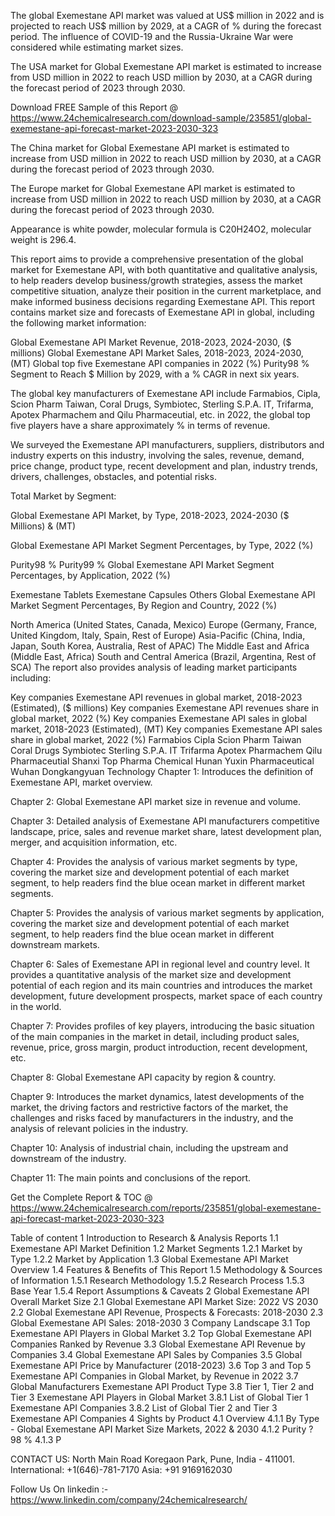 The global Exemestane API market was valued at US$ million in 2022 and is projected to reach US$ million by 2029, at a CAGR of % during the forecast period. The influence of COVID-19 and the Russia-Ukraine War were considered while estimating market sizes.

The USA market for Global Exemestane API  market is estimated to increase from USD million in 2022 to reach USD million by 2030, at a CAGR during the forecast period of 2023 through 2030.

Download FREE Sample of this Report @ https://www.24chemicalresearch.com/download-sample/235851/global-exemestane-api-forecast-market-2023-2030-323

The China market for Global Exemestane API market is estimated to increase from USD million in 2022 to reach USD million by 2030, at a CAGR during the forecast period of 2023 through 2030.

The Europe market for Global Exemestane API  market is estimated to increase from USD million in 2022 to reach USD million by 2030, at a CAGR during the forecast period of 2023 through 2030.

Appearance is white powder, molecular formula is C20H24O2, molecular weight is 296.4.

This report aims to provide a comprehensive presentation of the global market for Exemestane API, with both quantitative and qualitative analysis, to help readers develop business/growth strategies, assess the market competitive situation, analyze their position in the current marketplace, and make informed business decisions regarding Exemestane API. This report contains market size and forecasts of Exemestane API in global, including the following market information:

Global Exemestane API Market Revenue, 2018-2023, 2024-2030, ($ millions)
Global Exemestane API Market Sales, 2018-2023, 2024-2030, (MT)
Global top five Exemestane API companies in 2022 (%)
Purity98 % Segment to Reach $ Million by 2029, with a % CAGR in next six years.

The global key manufacturers of Exemestane API include Farmabios, Cipla, Scion Pharm Taiwan, Coral Drugs, Symbiotec, Sterling S.P.A. IT, Trifarma, Apotex Pharmachem and Qilu Pharmaceutial, etc. in 2022, the global top five players have a share approximately % in terms of revenue.

We surveyed the Exemestane API manufacturers, suppliers, distributors and industry experts on this industry, involving the sales, revenue, demand, price change, product type, recent development and plan, industry trends, drivers, challenges, obstacles, and potential risks.

Total Market by Segment:

Global Exemestane API Market, by Type, 2018-2023, 2024-2030 ($ Millions) & (MT)

Global Exemestane API Market Segment Percentages, by Type, 2022 (%)

Purity98 %
Purity99 %
Global Exemestane API Market Segment Percentages, by Application, 2022 (%)

Exemestane Tablets
Exemestane Capsules
Others
Global Exemestane API Market Segment Percentages, By Region and Country, 2022 (%)

North America (United States, Canada, Mexico)
Europe (Germany, France, United Kingdom, Italy, Spain, Rest of Europe)
Asia-Pacific (China, India, Japan, South Korea, Australia, Rest of APAC)
The Middle East and Africa (Middle East, Africa)
South and Central America (Brazil, Argentina, Rest of SCA)
The report also provides analysis of leading market participants including:

Key companies Exemestane API revenues in global market, 2018-2023 (Estimated), ($ millions)
Key companies Exemestane API revenues share in global market, 2022 (%)
Key companies Exemestane API sales in global market, 2018-2023 (Estimated), (MT)
Key companies Exemestane API sales share in global market, 2022 (%)
Farmabios
Cipla
Scion Pharm Taiwan
Coral Drugs
Symbiotec
Sterling S.P.A. IT
Trifarma
Apotex Pharmachem
Qilu Pharmaceutial
Shanxi Top Pharma Chemical
Hunan Yuxin Pharmaceutical
Wuhan Dongkangyuan Technology
Chapter 1: Introduces the definition of Exemestane API, market overview.

Chapter 2: Global Exemestane API market size in revenue and volume.

Chapter 3: Detailed analysis of Exemestane API manufacturers competitive landscape, price, sales and revenue market share, latest development plan, merger, and acquisition information, etc.

Chapter 4: Provides the analysis of various market segments by type, covering the market size and development potential of each market segment, to help readers find the blue ocean market in different market segments.

Chapter 5: Provides the analysis of various market segments by application, covering the market size and development potential of each market segment, to help readers find the blue ocean market in different downstream markets.

Chapter 6: Sales of Exemestane API in regional level and country level. It provides a quantitative analysis of the market size and development potential of each region and its main countries and introduces the market development, future development prospects, market space of each country in the world.

Chapter 7: Provides profiles of key players, introducing the basic situation of the main companies in the market in detail, including product sales, revenue, price, gross margin, product introduction, recent development, etc.

Chapter 8: Global Exemestane API capacity by region & country.

Chapter 9: Introduces the market dynamics, latest developments of the market, the driving factors and restrictive factors of the market, the challenges and risks faced by manufacturers in the industry, and the analysis of relevant policies in the industry.

Chapter 10: Analysis of industrial chain, including the upstream and downstream of the industry.

Chapter 11: The main points and conclusions of the report.

Get the Complete Report & TOC @ https://www.24chemicalresearch.com/reports/235851/global-exemestane-api-forecast-market-2023-2030-323

Table of content
1 Introduction to Research & Analysis Reports
1.1 Exemestane API Market Definition
1.2 Market Segments
1.2.1 Market by Type
1.2.2 Market by Application
1.3 Global Exemestane API Market Overview
1.4 Features & Benefits of This Report
1.5 Methodology & Sources of Information
1.5.1 Research Methodology
1.5.2 Research Process
1.5.3 Base Year
1.5.4 Report Assumptions & Caveats
2 Global Exemestane API Overall Market Size
2.1 Global Exemestane API Market Size: 2022 VS 2030
2.2 Global Exemestane API Revenue, Prospects & Forecasts: 2018-2030
2.3 Global Exemestane API Sales: 2018-2030
3 Company Landscape
3.1 Top Exemestane API Players in Global Market
3.2 Top Global Exemestane API Companies Ranked by Revenue
3.3 Global Exemestane API Revenue by Companies
3.4 Global Exemestane API Sales by Companies
3.5 Global Exemestane API Price by Manufacturer (2018-2023)
3.6 Top 3 and Top 5 Exemestane API Companies in Global Market, by Revenue in 2022
3.7 Global Manufacturers Exemestane API Product Type
3.8 Tier 1, Tier 2 and Tier 3 Exemestane API Players in Global Market
3.8.1 List of Global Tier 1 Exemestane API Companies
3.8.2 List of Global Tier 2 and Tier 3 Exemestane API Companies
4 Sights by Product
4.1 Overview
4.1.1 By Type - Global Exemestane API Market Size Markets, 2022 & 2030
4.1.2 Purity ? 98 %
4.1.3 P

CONTACT US:
North Main Road Koregaon Park, Pune, India - 411001.
International: +1(646)-781-7170
Asia: +91 9169162030

Follow Us On linkedin :- https://www.linkedin.com/company/24chemicalresearch/
